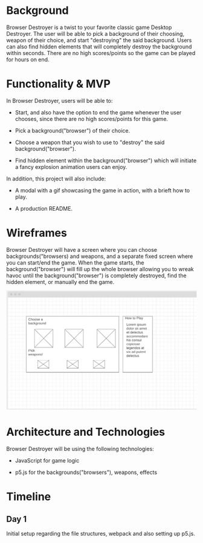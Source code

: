 # Background

Browser Destroyer is a twist to your favorite classic game Desktop Destroyer. The user will be able to pick a background of their choosing, weapon of their choice, and start "destroying" the said background. Users can also find hidden elements that will completely destroy the background within seconds. There are no high scores/points so the game can be played for hours on end.

# Functionality & MVP

In Browser Destroyer, users will be able to:

* Start, and also have the option to end the game whenever the user chooses, since there are no high scores/points for this game.

* Pick a background("browser") of their choice.

* Choose a weapon that you wish to use to "destroy" the said background("browser").

* Find hidden element within the background("browser") which will initiate a fancy explosion animation users can enjoy.

In addition, this project will also include:

* A modal with a gif showcasing the game in action, with a brieft how to play.

* A production README.

# Wireframes

Browser Destroyer will have a screen where you can choose backgrounds("browsers) and weapons, and a separate fixed screen where you can start/end the game. When the game starts, the background("browser") will fill up the whole browser allowing you to wreak havoc until the background("browser") is completely destroyed, find the hidden element, or manually end the game.

![](wireframe.png)

# Architecture and Technologies

Browser Destroyer will be using the following technologies:

* JavaScript for game logic

* p5.js for the backgrounds("browsers"), weapons, effects

# Timeline

## Day 1

  Initial setup regarding the file structures, webpack and also setting up p5.js.
